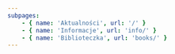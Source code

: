 ```yaml
---
subpages:
    - { name: 'Aktualności', url: '/' }
    - { name: 'Informacje', url: 'info/' }
    - { name: 'Biblioteczka', url: 'books/' }
---
```

